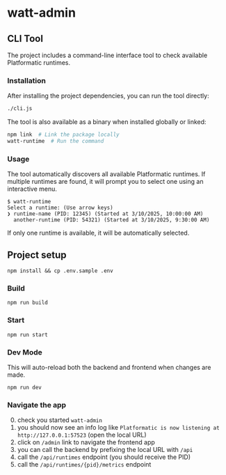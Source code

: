 # watt-admin

## CLI Tool

The project includes a command-line interface tool to check available Platformatic runtimes.

### Installation

After installing the project dependencies, you can run the tool directly:

```bash
./cli.js
```

The tool is also available as a binary when installed globally or linked:

```bash
npm link  # Link the package locally
watt-runtime  # Run the command
```

### Usage

The tool automatically discovers all available Platformatic runtimes. If multiple runtimes are found, it will prompt you to select one using an interactive menu.

```
$ watt-runtime
Select a runtime: (Use arrow keys)
❯ runtime-name (PID: 12345) (Started at 3/10/2025, 10:00:00 AM)
  another-runtime (PID: 54321) (Started at 3/10/2025, 9:30:00 AM)
```

If only one runtime is available, it will be automatically selected.

## Project setup

```
npm install && cp .env.sample .env
```

### Build

```
npm run build
```

### Start

```
npm run start
```

### Dev Mode

This will auto-reload both the backend and frontend when changes are made.

```
npm run dev
```

### Navigate the app

0. check you started `watt-admin`
1. you should now see an info log like `Platformatic is now listening at http://127.0.0.1:57523` (open the local URL)
2. click on `/admin` link to navigate the frontend app
3. you can call the backend by prefixing the local URL with `/api`
4. call the `/api/runtimes` endpoint (you should receive the PID)
5. call the `/api/runtimes/{pid}/metrics` endpoint
